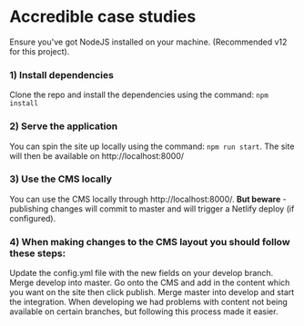 # Accredible case studies

Ensure you've got NodeJS installed on your machine. (Recommended v12 for this project).

### 1) Install dependencies
Clone the repo and install the dependencies using the command: `npm install`

### 2) Serve the application
You can spin the site up locally using the command: `npm run start`.
The site will then be available on http://localhost:8000/

### 3) Use the CMS locally
You can use the CMS locally through http://localhost:8000/. **But beware** - publishing changes will commit to master and will trigger a Netlify deploy (if configured).

### 4) When making changes to the CMS layout you should follow these steps:
Update the config.yml file with the new fields on your develop branch.
Merge develop into master.
Go onto the CMS and add in the content which you want on the site then click publish.
Merge master into develop and start the integration.
When developing we had problems with content not being available on certain branches, but following this process made it easier.
